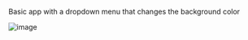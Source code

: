 Basic app with a dropdown menu that changes the background color

![image](https://user-images.githubusercontent.com/89944583/193203564-4df04dba-7e93-4305-becf-ccb8a8f95bd8.png)
